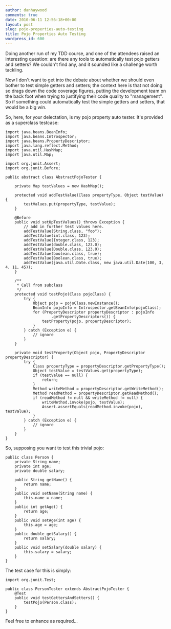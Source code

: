 ```yaml
---
author: danhaywood
comments: true
date: 2010-06-11 12:56:18+00:00
layout: post
slug: pojo-properties-auto-testing
title: Pojo Properties Auto Testing
wordpress_id: 600
---
```


Doing another run of my TDD course, and one of the attendees raised an interesting question: are there any tools to automatically test pojo getters and setters?  We couldn't find any, and it sounded like a challenge worth tackling.
<!-- more -->
Now I don't want to get into the debate about whether we should even bother to test simple getters and setters; the context here is that not doing so drags down the code coverage figures, putting the development team on the back foot when trying to justifying their code quality to "management".  So if something could automatically test the simple getters and setters, that would be a big win.

So, here, for your delectation, is my pojo property auto tester. It's provided as a superclass testcase:

    
    import java.beans.BeanInfo;
    import java.beans.Introspector;
    import java.beans.PropertyDescriptor;
    import java.lang.reflect.Method;
    import java.util.HashMap;
    import java.util.Map;
    
    import org.junit.Assert;
    import org.junit.Before;
    
    public abstract class AbstractPojoTester {
    
    	private Map testValues = new HashMap();
    
    	protected void addTestValue(Class propertyType, Object testValue) {
    		testValues.put(propertyType, testValue);
    	}
    
    	@Before
    	public void setUpTestValues() throws Exception {
    		// add in further test values here.
    		addTestValue(String.class, "foo");
    		addTestValue(int.class, 123);
    		addTestValue(Integer.class, 123);
    		addTestValue(double.class, 123.0);
    		addTestValue(Double.class, 123.0);
    		addTestValue(boolean.class, true);
    		addTestValue(Boolean.class, true);
    		addTestValue(java.util.Date.class, new java.util.Date(100, 3, 4, 11, 45));
    	}
    
    	/**
    	 * Call from subclass
    	 */
    	protected void testPojo(Class pojoClass) {
    		try {
    			Object pojo = pojoClass.newInstance();
    			BeanInfo pojoInfo = Introspector.getBeanInfo(pojoClass);
    			for (PropertyDescriptor propertyDescriptor : pojoInfo
    					.getPropertyDescriptors()) {
    				testProperty(pojo, propertyDescriptor);
    			}
    		} catch (Exception e) {
    			// ignore
    		}
    	}
    
    	private void testProperty(Object pojo, PropertyDescriptor propertyDescriptor) {
    		try {
    			Class propertyType = propertyDescriptor.getPropertyType();
    			Object testValue = testValues.get(propertyType);
    			if (testValue == null) {
    				return;
    			}
    			Method writeMethod = propertyDescriptor.getWriteMethod();
    			Method readMethod = propertyDescriptor.getReadMethod();
    			if (readMethod != null && writeMethod != null) {
    				writeMethod.invoke(pojo, testValue);
    				Assert.assertEquals(readMethod.invoke(pojo), testValue);
    			}
     		} catch (Exception e) {
    			// ignore
    		}
    	}
    }
    



So, supposing you want to test this trivial pojo:

    
    public class Person {
    	private String name;
    	private int age;
    	private double salary;
    
    	public String getName() {
    		return name;
    	}
    	public void setName(String name) {
    		this.name = name;
    	}
    	public int getAge() {
    		return age;
    	}
    	public void setAge(int age) {
    		this.age = age;
    	}
    	public double getSalary() {
    		return salary;
    	}
    	public void setSalary(double salary) {
    		this.salary = salary;
    	}
    }
    



The test case for this is simply:

    
    import org.junit.Test;
    
    public class PersonTester extends AbstractPojoTester {
    	@Test
    	public void testGettersAndSetters() {
    		testPojo(Person.class);
    	}
    }
    



Feel free to enhance as required...
